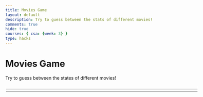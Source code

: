 ```yaml
---
title: Movies Game
layout: default
description: Try to guess between the stats of different movies!
comments: true
hide: true
courses: { csa: {week: 3} }
type: hacks
---
```


# Movies Game

Try to guess between the states of different movies!

<table id="movies_container" style="border: 2px solid white;display:flex; width: 600px">
    <tr>
        <td id="movie0" style="width: 300px;"></td>
        <td id="movie1" style="width: 300px;"></td>
    </tr>
</table>
<div id="timer"></div>

<script>
    // disable flowers
    flowerDisable = true;

    const options = {
        method: 'GET',
        headers: {
            accept: 'application/json',
            Authorization: 'Bearer eyJhbGciOiJIUzI1NiJ9.eyJhdWQiOiJmYzdmYzdmMTkzOWNlYWZjODA3MzZiZDUwMmQ1MDc1YSIsInN1YiI6IjY0ZjY3MGRlMTIxOTdlMDEzOGI1ZGFkOSIsInNjb3BlcyI6WyJhcGlfcmVhZCJdLCJ2ZXJzaW9uIjoxfQ.jTFa6OHmAJBJOfHxI8XxCqaHxSbH1X0y4AKHlIsaI_Y'
        }
    };

    function rng(max) {
        return Math.floor(Math.random() * max);
    }

    const firstMovie = document.getElementById("movie0");
    const secondMovie = document.getElementById("movie1");
    var currentMovies = [];
    var currentMovieScores = [];
    var playerScore = 0;
    var currentStreak = 0;

    function generateRandomMovie() {
        currentMovies = [];
        for (var i = 0; i < 2; i++) {
            j = 0;
            console.log(j);
            var selectedPage = String(rng(500) + 1);
            var movieIndex = rng(20);
            fetch('https://api.themoviedb.org/3/discover/movie?api_key=fc7fc7f1939ceafc80736bd502d5075a&include_adult=false&language=en-US&page=' + selectedPage, options)
                .then(response => response.json())
                .then(response => {
                    console.log(response);
                    console.log(response["results"][movieIndex]);
                    var selectedMovie = response["results"][movieIndex];
                    currentMovies.push(selectedMovie);
                    var moviePoster = document.createElement("img");
                    moviePoster.src = "https://image.tmdb.org/t/p/w300/" + selectedMovie["poster_path"];
                    console.log(j);
                    moviePoster.setAttribute("onclick", "selectMovie(" + String(j) + ")");
                    j++;
                    if (j < 2) {
                        firstMovie.appendChild(moviePoster);
                    } else {
                        secondMovie.appendChild(moviePoster);
                    }
                })
            .catch(err => console.error(err));
        }
    }

    function timerInit() {
        
    }

    function selectMovie(int) {
        console.log(int);
        currentMovieScores = [];
        for (movie of currentMovies) {
            currentMovieScores.push(movie["vote_average"]);
        }
        console.log(currentMovieScores);
        if (currentMovieScores[int] > currentMovieScores[(int + 1) % 2]) {
            console.log("Congratulations! You chose the higher-rated movie.");
        } else if (currentMovieScores[int] < currentMovieScores[(int + 1) % 2]) {
            console.log("Oh no! The movie you chose wasn't as highly rated.");
        } else {
            console.log("It looks like they're tied! Lucky--you get free points!");
        }
    }

    generateRandomMovie();
</script>